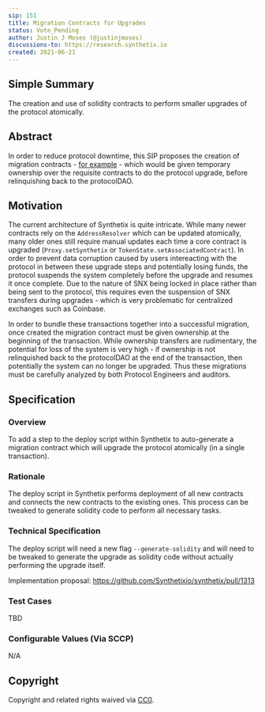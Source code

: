 ```yaml
---
sip: 151
title: Migration Contracts for Upgrades
status: Vote_Pending
author: Justin J Moses (@justinjmoses)
discussions-to: https://research.synthetix.io
created: 2021-06-21
---
```


<!--You can leave these HTML comments in your merged SIP and delete the visible duplicate text guides, they will not appear and may be helpful to refer to if you edit it again. This is the suggested template for new SIPs. Note that an SIP number will be assigned by an editor. When opening a pull request to submit your SIP, please use an abbreviated title in the filename, `sip-draft_title_abbrev.md`. The title should be 44 characters or less.-->

## Simple Summary

The creation and use of solidity contracts to perform smaller upgrades of the protocol atomically.

## Abstract

<!--A short (~200 word) description of the proposed change, the abstract should clearly describe the proposed change. This is what *will* be done if the SIP is implemented, not *why* it should be done or *how* it will be done. If the SIP proposes deploying a new contract, write, "we propose to deploy a new contract that will do x".-->

In order to reduce protocol downtime, this SIP proposes the creation of migration contracts - [for example](https://gist.github.com/justinjmoses/a960c9d2873697a592b781020c2359f6) - which would be given temporary ownership over the requisite contracts to do the protocol upgrade, before relinquishing back to the protocolDAO.

## Motivation

<!--This is the problem statement. This is the *why* of the SIP. It should clearly explain *why* the current state of the protocol is inadequate.  It is critical that you explain *why* the change is needed, if the SIP proposes changing how something is calculated, you must address *why* the current calculation is innaccurate or wrong. This is not the place to describe how the SIP will address the issue!-->

The current architecture of Synthetix is quite intricate. While many newer contracts rely on the `AddressResolver` which can be updated atomically, many older ones still require manual updates each time a core contract is upgraded (`Proxy.setSynthetix` or `TokenState.setAssociatedContract`). In order to prevent data corruption caused by users intereacting with the protocol in between these upgrade steps and potentially losing funds, the protocol suspends the system completely before the upgrade and resumes it once complete. Due to the nature of SNX being locked in place rather than being sent to the protocol, this requires even the suspension of SNX transfers during upgrades - which is very problematic for centralized exchanges such as Coinbase.

In order to bundle these transactions together into a successful migration, once created the migration contract must be given ownership at the beginning of the transaction. While ownership transfers are rudimentary, the potential for loss of the system is very high - if ownership is not relinquished back to the protocolDAO at the end of the transaction, then potentially the system can no longer be upgraded. Thus these migrations must be carefully analyzed by both Protocol Engineers and auditors.

## Specification

<!--The specification should describe the syntax and semantics of any new feature, there are five sections
1. Overview
2. Rationale
3. Technical Specification
4. Test Cases
5. Configurable Values
-->

### Overview

To add a step to the deploy script within Synthetix to auto-generate a migration contract which will upgrade the protocol atomically (in a single transaction).

### Rationale

The deploy script in Synthetix performs deployment of all new contracts and connects the new contracts to the existing ones. This process can be tweaked to generate solidity code to perform all necessary tasks.

### Technical Specification

The deploy script will need a new flag `--generate-solidity` and will need to be tweaked to generate the upgrade as solidity code without actually performing the upgrade itself.

Implementation proposal: https://github.com/Synthetixio/synthetix/pull/1313

### Test Cases

TBD

### Configurable Values (Via SCCP)

N/A

## Copyright

Copyright and related rights waived via [CC0](https://creativecommons.org/publicdomain/zero/1.0/).
